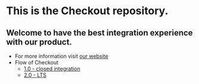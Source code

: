 # This is the Checkout repository.

## Welcome to have the best integration experience with our product.

- For more information visit [our website](https://www.brazabank.com.br/checkout/)
- Flow of Checkout
  - [1.0 - closed integration](flow-checkout-v1.md)
  - [2.0 - LTS](flow-checkout-v2.md)
